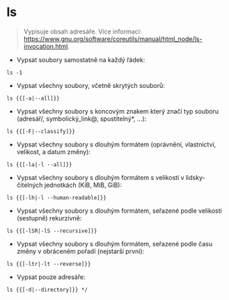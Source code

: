 # ls

> Vypisuje obsah adresáře.
> Více informací: <https://www.gnu.org/software/coreutils/manual/html_node/ls-invocation.html>.

- Vypsat soubory samostatně na každý řádek:

`ls -1`

- Vypsat všechny soubory, včetně skrytých souborů:

`ls {{[-a|--all]}}`

- Vypsat všechny soubory s koncovým znakem který značí typ souboru (adresář/, symbolický_link@, spustitelný*, ...):

`ls {{[-F|--classify]}}`

- Vypsat všechny soubory s dlouhým formátem (oprávnění, vlastnictví, velikost, a datum změny):

`ls {{[-la|-l --all]}}`

- Vypsat všechny soubory s dlouhým formátem s velikostí v lidsky-čitelných jednotkách (KiB, MiB, GiB):

`ls {{[-lh|-l --human-readable]}}`

- Vypsat všechny soubory s dlouhým formátem, seřazené podle velikosti (sestupně) rekurzivně:

`ls {{[-lSR|-lS --recursive]}}`

- Vypsat všechny soubory s dlouhým formátem, seřazené podle času změny v obráceném pořadí (nejstarší první):

`ls {{[-ltr|-lt --reverse]}}`

- Vypsat pouze adresáře:

`ls {{[-d|--directory]}} */`
